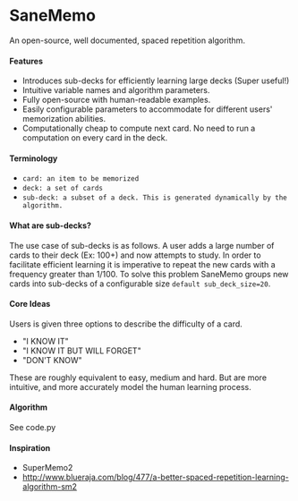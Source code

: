 # SaneMemo
An open-source, well documented, spaced repetition algorithm.



#### Features
- Introduces sub-decks for efficiently learning large decks (Super useful!)
- Intuitive variable names and algorithm parameters.
- Fully open-source with human-readable examples.
- Easily configurable parameters to accommodate for different users' memorization abilities. 
- Computationally cheap to compute next card. No need to run a computation on every card in the deck. 

#### Terminology
- `card: an item to be memorized`
- `deck: a set of cards`
- `sub-deck: a subset of a deck. This is generated dynamically by the algorithm.`

#### What are sub-decks?
The use case of sub-decks is as follows. A user adds a large number of cards to 
their deck (Ex: 100+) and now attempts to study. In order to facilitate efficient learning it
is imperative to repeat the new cards with a frequency greater than 1/100. To solve this problem SaneMemo 
groups new cards into sub-decks of a configurable size `default sub_deck_size=20`.


#### Core Ideas
Users is given three options to describe the difficulty of a card.
- "I KNOW IT"
- "I KNOW IT BUT WILL FORGET"
- "DON'T KNOW"

These are roughly equivalent to easy, medium and hard. But are more intuitive, 
and more accurately model the human learning process.


#### Algorithm
See code.py

        
#### Inspiration
- SuperMemo2
- http://www.blueraja.com/blog/477/a-better-spaced-repetition-learning-algorithm-sm2
    
    